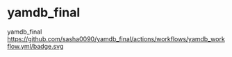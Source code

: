 # yamdb_final
yamdb_final
https://github.com/sasha0090/yamdb_final/actions/workflows/yamdb_workflow.yml/badge.svg